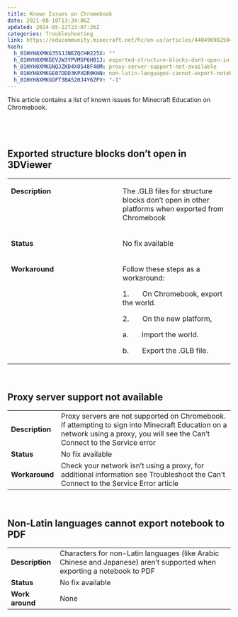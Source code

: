```yaml
---
title: Known Issues on Chromebook
date: 2021-08-10T13:34:06Z
updated: 2024-05-22T23:07:26Z
categories: Troubleshooting
link: https://educommunity.minecraft.net/hc/en-us/articles/4404969825044-Known-Issues-on-Chromebook
hash:
  h_01HYH8XMKG35SJJNEZQCHH225X: ""
  h_01HYH8XMKGEVJW3YPVM5P6H01J: exported-structure-blocks-dont-open-in-3dviewer
  h_01HYH8XMKGNQJZKD4X8548F40M: proxy-server-support-not-available
  h_01HYH8XMKGE07DDD3KPXDR0KHN: non-latin-languages-cannot-export-notebook-to-pdf
  h_01HYH8XMKGGFT3BA520J4Y6ZFV: "-1"
---
```


This article contains a list of known issues for Minecraft Education on Chromebook.

##  

## Exported structure blocks don’t open in 3DViewer

<table data-cellpadding="5px">
<colgroup>
<col style="width: 50%" />
<col style="width: 50%" />
</colgroup>
<tbody>
<tr>
<td class="wysiwyg-text-align-right" style="vertical-align: top; width: 20%" width="102"><p><strong>Description</strong></p></td>
<td width="522"><p>The .GLB files for structure blocks don’t open in other platforms when exported from Chromebook</p></td>
</tr>
<tr>
<td class="wysiwyg-text-align-right" style="vertical-align: top" width="102"><p><strong>Status</strong></p></td>
<td width="522"><p>No fix available</p></td>
</tr>
<tr>
<td class="wysiwyg-text-align-right" style="vertical-align: top" width="102"><p><strong>Workaround</strong></p></td>
<td width="522"><p>Follow these steps as a workaround:</p>
<p>1.       On Chromebook, export the world.</p>
<p>2.       On the new platform,</p>
<p>a.       Import the world.</p>
<p>b.       Export the .GLB file.</p></td>
</tr>
</tbody>
</table>

 

## Proxy server support not available

|  |  |
|----|----|
| **Description** | Proxy servers are not supported on Chromebook. If attempting to sign into Minecraft Education on a network using a proxy, you will see the Can’t Connect to the Service error |
| **Status** | No fix available |
| **Workaround** | Check your network isn’t using a proxy, for additional information see Troubleshoot the Can’t Connect to the Service Error article |

 

## Non-Latin languages cannot export notebook to PDF

|  |  |
|----|----|
| **Description** | Characters for non-Latin languages (like Arabic Chinese and Japanese) aren’t supported when exporting a notebook to PDF |
| **Status** | No fix available |
| **Work around** | None |

##
